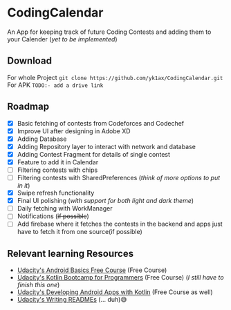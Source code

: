 # CodingCalendar
An App for keeping track of future Coding Contests and adding them to your Calender (_yet to be implemented_)

## Download
For whole Project `git clone https://github.com/yk1ax/CodingCalendar.git`\
For APK `TODO:- add a drive link`

## Roadmap
- [x] Basic fetching of contests from Codeforces and Codechef
- [x] Improve UI after designing in Adobe XD
- [x] Adding Database
- [x] Adding Repository layer to interact with network and database
- [x] Adding Contest Fragment for details of single contest
- [x] Feature to add it in Calendar
- [ ] Filtering contests with chips
- [ ] Filtering contests with SharedPreferences (_think of more options to put in it_)
- [x] Swipe refresh functionality
- [x] Final UI polishing (_with support for both light and dark theme_)
- [ ] Daily fetching with WorkManager
- [ ] Notifications (~~if possible~~)
- [ ] Add firebase where it fetches the contests in the backend and apps just have to fetch it from one source(if possible)

## Relevant learning Resources
- [Udacity's Android Basics Free Course](https://www.udacity.com/course/android-basics-nanodegree-by-google--nd803) (Free Course)
- [Udacity's Kotlin Bootcamp for Programmers](https://www.udacity.com/course/kotlin-bootcamp-for-programmers--ud9011) (Free Course) (_I still have to finish this one_)
- [Udacity's Developing Android Apps with Kotlin](https://www.udacity.com/course/developing-android-apps-with-kotlin--ud9012) (Free Course as well)
- [Udacity's Writing READMEs](https://www.udacity.com/course/writing-readmes--ud777) (... duh)😅
